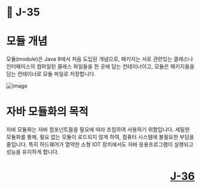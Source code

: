 # 📖 J-35

# 모듈 개념
<p>
  모듈(module)은 Java 9에서 처음 도입된 개념으로, 패키지는 서로 관련있는 클래스나 인터페이스의 컴파일된 클래스 파일들을 한 곳에 담는 컨테이너이고,
  모듈은 패키지들을 담는 컨테이너로 모듈 파일로 저장합니다.
</p>

![image](https://github.com/user-attachments/assets/8ea608e1-8d8a-42b5-9a65-accbc78a97d1)

# 자바 모듈화의 목적
<p>
  자바 모듈화는 자바 컴포넌트들을 필요에 따라 조립하여 사용하기 위함입니다.
  세밀한 모듈화를 통해, 필요 없는 모듈이 로드되지 않게 하여, 컴퓨터 시스템에 불필요한 부담을 줄입니다.
  특히 하드웨어가 열악한 소형 IOT 장치에서도 자바 응용프로그램이 실행되고 성능을 유지하게 합니다.
</p>

# <p align="right">[J-36](./J_36.md)</p>
